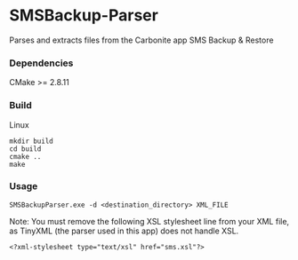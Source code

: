 # SMSBackup-Parser
Parses and extracts files from the Carbonite app SMS Backup &amp; Restore

### Dependencies
CMake >= 2.8.11

### Build
Linux
```
mkdir build
cd build
cmake ..
make
```

### Usage
```
SMSBackupParser.exe -d <destination_directory> XML_FILE
```

Note: You must remove the following XSL stylesheet line from your XML file, as TinyXML (the parser used in this app) does not handle XSL.
```
<?xml-stylesheet type="text/xsl" href="sms.xsl"?>
```
